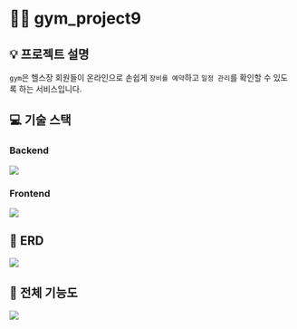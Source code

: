 # 🏋️‍♂️ gym_project9

## 💡 프로젝트 설명
`gym`은 헬스장 회원들이 온라인으로 손쉽게 `장비를 예약`하고 `일정 관리`를 확인할 수 있도록 하는 서비스입니다.

## 💻 기술 스택

### **Backend** 
<img src="https://user-images.githubusercontent.com/105831341/233773895-97bd59bd-edeb-49f7-a8ba-e955dc56faa0.png">

### **Frontend** 
<img src="https://user-images.githubusercontent.com/105831341/233773993-d23712dd-c5ff-4d21-9bac-87719bd04c0b.png">

## 🔗 ERD
<img src="https://user-images.githubusercontent.com/105831341/233774088-2ef65d0e-837d-4f23-ae5a-3747bb86ba56.png">

## 📄 전체 기능도
<img src="https://user-images.githubusercontent.com/105831341/233774185-a133633e-fdc9-4d87-954d-fb78d794fc4a.png">

